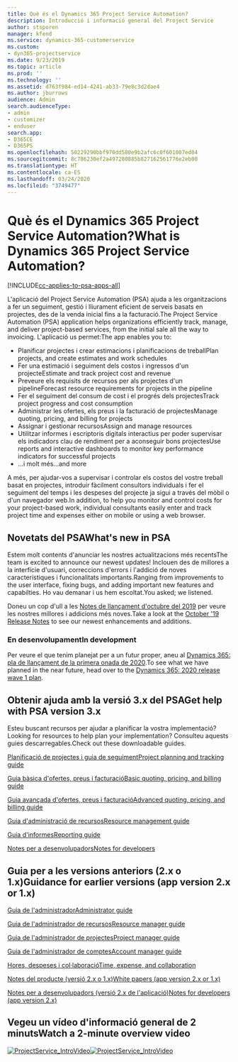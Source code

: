 ```yaml
---
title: Què és el Dynamics 365 Project Service Automation?
description: Introducció i informació general del Project Service
author: stsporen
manager: kfend
ms.service: dynamics-365-customerservice
ms.custom:
- dyn365-projectservice
ms.date: 9/23/2019
ms.topic: article
ms.prod: ''
ms.technology: ''
ms.assetid: d763f984-ed14-4241-ab33-79e8c3d2dae4
ms.author: jburrows
audience: Admin
search.audienceType:
- admin
- customizer
- enduser
search.app:
- D365CE
- D365PS
ms.openlocfilehash: 50229290bbf970dd580e9b2afc6c0f601007ed04
ms.sourcegitcommit: 8c786230ef2a497280885b827162561776e2eb00
ms.translationtype: HT
ms.contentlocale: ca-ES
ms.lasthandoff: 03/24/2020
ms.locfileid: "3749477"
---
```

# <a name="what-is-dynamics-365-project-service-automation"></a><span data-ttu-id="6d309-103">Què és el Dynamics 365 Project Service Automation?</span><span class="sxs-lookup"><span data-stu-id="6d309-103">What is Dynamics 365 Project Service Automation?</span></span>

[!INCLUDE[cc-applies-to-psa-apps-all](../includes/cc-applies-to-psa-apps-all.md)]

<span data-ttu-id="6d309-104">L'aplicació del Project Service Automation (PSA) ajuda a les organitzacions a fer un seguiment, gestió i lliurament eficient de serveis basats en projectes, des de la venda inicial fins a la facturació.</span><span class="sxs-lookup"><span data-stu-id="6d309-104">The Project Service Automation (PSA) application helps organizations efficiently track, manage, and deliver project-based services, from the initial sale all the way to invoicing.</span></span> <span data-ttu-id="6d309-105">L'aplicació us permet:</span><span class="sxs-lookup"><span data-stu-id="6d309-105">The app enables you to:</span></span>

- <span data-ttu-id="6d309-106">Planificar projectes i crear estimacions i planificacions de treball</span><span class="sxs-lookup"><span data-stu-id="6d309-106">Plan projects, and create estimates and work schedules</span></span>
- <span data-ttu-id="6d309-107">Fer una estimació i seguiment dels costos i ingressos d'un projecte</span><span class="sxs-lookup"><span data-stu-id="6d309-107">Estimate and track project cost and revenue</span></span>
- <span data-ttu-id="6d309-108">Preveure els requisits de recursos per als projectes d'un pipeline</span><span class="sxs-lookup"><span data-stu-id="6d309-108">Forecast resource requirements for projects in the pipeline</span></span>
- <span data-ttu-id="6d309-109">Fer el seguiment del consum de cost i el progrés dels projectes</span><span class="sxs-lookup"><span data-stu-id="6d309-109">Track project progress and cost consumption</span></span>
- <span data-ttu-id="6d309-110">Administrar les ofertes, els preus i la facturació de projectes</span><span class="sxs-lookup"><span data-stu-id="6d309-110">Manage quoting, pricing, and billing for projects</span></span>
- <span data-ttu-id="6d309-111">Assignar i gestionar recursos</span><span class="sxs-lookup"><span data-stu-id="6d309-111">Assign and manage resources</span></span>
- <span data-ttu-id="6d309-112">Utilitzar informes i escriptoris digitals interactius per poder supervisar els indicadors clau de rendiment per a aconseguir bons projectes</span><span class="sxs-lookup"><span data-stu-id="6d309-112">Use reports and interactive dashboards to monitor key performance indicators for successful projects</span></span>
- <span data-ttu-id="6d309-113">...i molt més</span><span class="sxs-lookup"><span data-stu-id="6d309-113">...and more</span></span>

<span data-ttu-id="6d309-114">A més, per ajudar-vos a supervisar i controlar els costos del vostre treball basat en projectes, introduir fàcilment consultors individuals i fer el seguiment del temps i les despeses del projecte ja sigui a través del mòbil o d'un navegador web.</span><span class="sxs-lookup"><span data-stu-id="6d309-114">In addition, to help you monitor and control costs for your project-based work, individual consultants easily enter and track project time and expenses either on mobile or using a web browser.</span></span>

## <a name="whats-new-in-psa"></a><span data-ttu-id="6d309-115">Novetats del PSA</span><span class="sxs-lookup"><span data-stu-id="6d309-115">What's new in PSA</span></span>
<span data-ttu-id="6d309-116">Estem molt contents d'anunciar les nostres actualitzacions més recents</span><span class="sxs-lookup"><span data-stu-id="6d309-116">The team is excited to announce our newest updates!</span></span> <span data-ttu-id="6d309-117">Inclouen des de millores a la interfície d'usuari, correccions d'errors i l'addició de noves característiques i funcionalitats importants.</span><span class="sxs-lookup"><span data-stu-id="6d309-117">Ranging from improvements to the user interface, fixing bugs, and adding important new features and capabilties.</span></span> <span data-ttu-id="6d309-118">Ho vau demanar i us hem escoltat.</span><span class="sxs-lookup"><span data-stu-id="6d309-118">You asked; we listened.</span></span>

<span data-ttu-id="6d309-119">Doneu un cop d'ull a les [Notes de llançament d'octubre del 2019](https://docs.microsoft.com/dynamics365-release-plan/2019wave2/index) per veure les nostres millores i addicions més noves.</span><span class="sxs-lookup"><span data-stu-id="6d309-119">Take a look at the [October '19 Release Notes](https://docs.microsoft.com/dynamics365-release-plan/2019wave2/index) to see our newest enhancements and additions.</span></span>

### <a name="in-development"></a><span data-ttu-id="6d309-120">En desenvolupament</span><span class="sxs-lookup"><span data-stu-id="6d309-120">In development</span></span>
<span data-ttu-id="6d309-121">Per veure el que tenim planejat per a un futur proper, aneu al [Dynamics 365: pla de llançament de la primera onada de 2020](https://docs.microsoft.com/dynamics365-release-plan/2020wave1/index).</span><span class="sxs-lookup"><span data-stu-id="6d309-121">To see what we have planned in the near future, head over to the [Dynamics 365: 2020 release wave 1 plan](https://docs.microsoft.com/dynamics365-release-plan/2020wave1/index).</span></span>

## <a name="get-help-with-psa-version-3x"></a><span data-ttu-id="6d309-122">Obtenir ajuda amb la versió 3.x del PSA</span><span class="sxs-lookup"><span data-stu-id="6d309-122">Get help with PSA version 3.x</span></span>
<span data-ttu-id="6d309-123">Esteu buscant recursos per ajudar a planificar la vostra implementació?</span><span class="sxs-lookup"><span data-stu-id="6d309-123">Looking for resources to help plan your implementation?</span></span> <span data-ttu-id="6d309-124">Consulteu aquests guies descarregables.</span><span class="sxs-lookup"><span data-stu-id="6d309-124">Check out these downloadable guides.</span></span>

 [<span data-ttu-id="6d309-125">Planificació de projectes i guia de seguiment</span><span class="sxs-lookup"><span data-stu-id="6d309-125">Project planning and tracking guide</span></span>](../project-service/implementation-guides/project-planning-tracking.md)

 [<span data-ttu-id="6d309-126">Guia bàsica d'ofertes, preus i facturació</span><span class="sxs-lookup"><span data-stu-id="6d309-126">Basic quoting, pricing, and billing guide</span></span>](../project-service/implementation-guides/begin-quoting-pricing-billing.md)

 [<span data-ttu-id="6d309-127">Guia avançada d'ofertes, preus i facturació</span><span class="sxs-lookup"><span data-stu-id="6d309-127">Advanced quoting, pricing, and billing guide</span></span>](../project-service/implementation-guides/adv-quoting-pricing-billing.md)

 [<span data-ttu-id="6d309-128">Guia d'administració de recursos</span><span class="sxs-lookup"><span data-stu-id="6d309-128">Resource management guide</span></span>](../project-service/implementation-guides/resource-management-guide.md)

 [<span data-ttu-id="6d309-129">Guia d'informes</span><span class="sxs-lookup"><span data-stu-id="6d309-129">Reporting guide</span></span>](../project-service/implementation-guides/reporting-guide.md)

 [<span data-ttu-id="6d309-130">Notes per a desenvolupadors</span><span class="sxs-lookup"><span data-stu-id="6d309-130">Notes for developers</span></span>](../project-service/developer-guides/overview-dev-notes-v3.x.md)

## <a name="guidance-for-earlier-versions-app-version-2x-or-1x"></a><span data-ttu-id="6d309-131">Guia per a les versions anteriors (2.x o 1.x)</span><span class="sxs-lookup"><span data-stu-id="6d309-131">Guidance for earlier versions (app version 2.x or 1.x)</span></span>
 [<span data-ttu-id="6d309-132">Guia de l'administrador</span><span class="sxs-lookup"><span data-stu-id="6d309-132">Administrator guide</span></span>](../project-service/admin-guide.md)

 [<span data-ttu-id="6d309-133">Guia de l'administrador de recursos</span><span class="sxs-lookup"><span data-stu-id="6d309-133">Resource manager guide</span></span>](../project-service/resource-manager-guide.md)

 [<span data-ttu-id="6d309-134">Guia de l'administrador de projectes</span><span class="sxs-lookup"><span data-stu-id="6d309-134">Project manager guide</span></span>](../project-service/project-manager-guide.md)

 [<span data-ttu-id="6d309-135">Guia de l'administrador de comptes</span><span class="sxs-lookup"><span data-stu-id="6d309-135">Account manager guide</span></span>](../project-service/account-manager-guide.md)

 [<span data-ttu-id="6d309-136">Hores, despeses i col·laboració</span><span class="sxs-lookup"><span data-stu-id="6d309-136">Time, expense, and collaboration</span></span>](../project-service/time-expense-collaboration-guide.md)

 [<span data-ttu-id="6d309-137">Notes del producte (versió 2.x o 1.x)</span><span class="sxs-lookup"><span data-stu-id="6d309-137">White papers (app version 2.x or 1.x)</span></span>](../project-service/white-papers.md)

 [<span data-ttu-id="6d309-138">Notes per a desenvolupadors (versió 2.x de l'aplicació)</span><span class="sxs-lookup"><span data-stu-id="6d309-138">Notes for developers (app version 2.x)</span></span>](../project-service/developer-guides/add-custom-qoi-forms-v2.x.md)

 ## <a name="watch-a-2-minute-overview-video"></a><span data-ttu-id="6d309-139">Vegeu un vídeo d'informació general de 2 minuts</span><span class="sxs-lookup"><span data-stu-id="6d309-139">Watch a 2-minute overview video</span></span>
 <a name="heroArea"></a> <span data-ttu-id="6d309-140">[![ProjectService_IntroVideo](../project-service/media/project-service-intro-video.png "ProjectService_IntroVideo")](https://go.microsoft.com/fwlink/p/?LinkId=799457)</span><span class="sxs-lookup"><span data-stu-id="6d309-140">[![ProjectService_IntroVideo](../project-service/media/project-service-intro-video.png "ProjectService_IntroVideo")](https://go.microsoft.com/fwlink/p/?LinkId=799457)</span></span>


